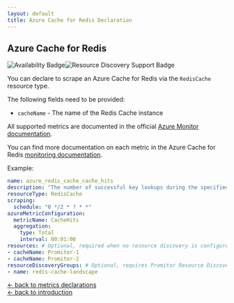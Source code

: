 ```yaml
---
layout: default
title: Azure Cache for Redis Declaration
---
```


## Azure Cache for Redis

![Availability Badge](https://img.shields.io/badge/Available%20Starting-v1.0-green.svg)![Resource Discovery Support Badge](https://img.shields.io/badge/Support%20for%20Resource%20Discovery-Yes-green.svg)

You can declare to scrape an Azure Cache for Redis via the `RedisCache` resource
type.

The following fields need to be provided:

- `cacheName` - The name of the Redis Cache instance

All supported metrics are documented in the official [Azure Monitor documentation](https://docs.microsoft.com/en-us/azure/azure-monitor/platform/metrics-supported#microsoftcacheredis).

You can find more documentation on each metric in the Azure Cache for Redis
[monitoring documentation](https://docs.microsoft.com/en-us/azure/azure-cache-for-redis/cache-how-to-monitor#available-metrics-and-reporting-intervals).

Example:

```yaml
name: azure_redis_cache_cache_hits
description: "The number of successful key lookups during the specified reporting interval. This maps to keyspace_hits from the Redis INFO command."
resourceType: RedisCache
scraping:
  schedule: "0 */2 * ? * *"
azureMetricConfiguration:
  metricName: CacheHits
  aggregation:
    type: Total
    interval: 00:01:00
resources: # Optional, required when no resource discovery is configured
- cacheName: Promitor-1
- cacheName: Promitor-2
resourceDiscoveryGroups: # Optional, requires Promitor Resource Discovery agent (https://promitor.io/concepts/how-it-works#using-resource-discovery)
- name: redis-cache-landscape
```

<!-- markdownlint-disable MD033 -->
[&larr; back to metrics declarations](/configuration/v2.x/metrics)<br />
[&larr; back to introduction](/)
<!-- markdownlint-enable -->
